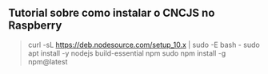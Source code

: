 ## Tutorial sobre como instalar o CNCJS no Raspberry

>curl -sL https://deb.nodesource.com/setup_10.x | sudo -E bash -
>sudo apt install -y nodejs build-essential npm
>sudo npm install -g npm@latest
